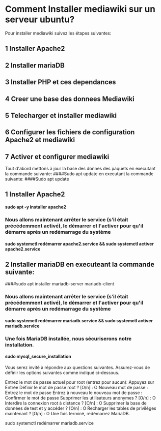 # Comment Installer mediawiki sur un serveur ubuntu?

Pour installer mediawiki suivez les étapes suivantes:
## 1 Installer Apache2
## 2 Installer mariaDB
## 3 Installer PHP et ces dependances
## 4 Creer une base des donnees Mediawiki
## 5 Telecharger et installer mediawiki
## 6 Configurer les fichiers de configuration Apache2 et mediawiki
## 7 Activer et configurer mediawiki

Tout d'abord mettons à jour la base des donnes des paquets en executant la commande suivante:
####Sudo apt update en executant la commande suivante:
####Sudo apt update
## 1 Installer Apache2 
#### sudo apt -y installer apache2
### Nous allons maintenant arrêter le service (s'il était précédemment activé), le démarrer et l'activer pour qu'il démarre après un redémarrage du système
#### sudo systemctl redémarrer apache2.service && sudo systemctl activer apache2.service
## 2 Installer mariaDB en executeant la commande suivante:
####sudo apt installer mariadb-server mariadb-client
### Nous allons maintenant arrêter le service (s'il était précédemment activé), le démarrer et l'activer pour qu'il démarre après un redémarrage du système
#### sudo systemctl redémarrer mariadb.service && sudo systemctl activer mariadb.service
### Une fois MariaDB installée, nous sécuriserons notre installation.
#### sudo mysql_secure_installation
Vous serez invité à répondre aux questions suivantes. Assurez-vous de définir les options suivantes comme indiqué ci-dessous.

Entrez le mot de passe actuel pour root (entrez pour aucun): Appuyez sur Entrée
Définir le mot de passe root ? [O/n] : O
Nouveau mot de passe : Entrez le mot de passe
Entrez à nouveau le nouveau mot de passe : Confirmer le mot de passe
Supprimer les utilisateurs anonymes ? [O/n] : O
Interdire la connexion root à distance ? [O/n] : O
Supprimer la base de données de test et y accéder ? [O/n] : O
Recharger les tables de privilèges maintenant ? [O/n] : O
Une fois terminé, redémarrez MariaDB.

sudo systemctl redémarrer mariadb.service
